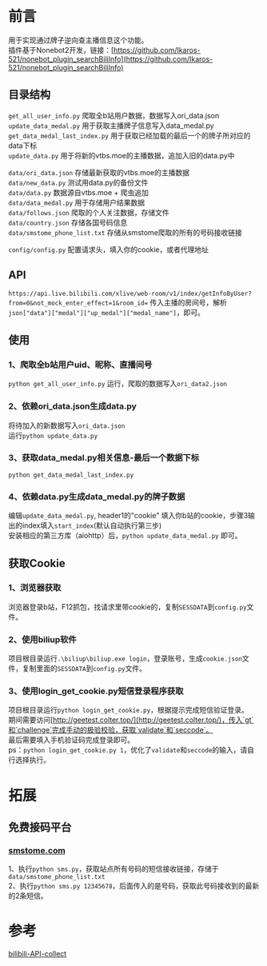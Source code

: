# 前言
用于实现通过牌子逆向查主播信息这个功能。  
插件基于Nonebot2开发，链接：[https://github.com/Ikaros-521/nonebot_plugin_searchBiliInfo](https://github.com/Ikaros-521/nonebot_plugin_searchBiliInfo)  

## 目录结构

`get_all_user_info.py` 爬取全b站用户数据，数据写入ori_data.json  
`update_data_medal.py` 用于获取主播牌子信息写入data_medal.py  
`get_data_medal_last_index.py` 用于获取已经加载的最后一个的牌子所对应的data下标  
`update_data.py` 用于将新的vtbs.moe的主播数据，追加入旧的data.py中  

`data/ori_data.json` 存储最新获取的vtbs.moe的主播数据  
`data/new_data.py` 测试用data.py的备份文件  
`data/data.py` 数据源自vtbs.moe + 爬虫追加  
`data/data_medal.py` 用于存储用户结果数据  
`data/follows.json` 爬取的个人关注数据，存储文件  
`data/country.json` 存储各国号码信息  
`data/smstome_phone_list.txt` 存储从smstome爬取的所有的号码接收链接  

`config/config.py` 配置请求头，填入你的cookie，或者代理地址  


## API

`https://api.live.bilibili.com/xlive/web-room/v1/index/getInfoByUser?from=0&not_mock_enter_effect=1&room_id=` 传入主播的房间号，解析`json["data"]["medal"]["up_medal"]["medal_name"]`，即可。  


## 使用
  
### 1、爬取全b站用户uid、昵称、直播间号
`python get_all_user_info.py` 运行，爬取的数据写入`ori_data2.json`  

### 2、依赖ori_data.json生成data.py
将待加入的新数据写入`ori_data.json`  
运行`python update_data.py`  

### 3、获取data_medal.py相关信息-最后一个数据下标
`python get_data_medal_last_index.py` 

### 4、依赖data.py生成data_medal.py的牌子数据
编辑`update_data_medal.py`, header1的"cookie" 填入你b站的cookie，步骤3输出的index填入`start_index`(默认自动执行第三步)  
安装相应的第三方库（aiohttp）后，`python update_data_medal.py` 即可。  

## 获取Cookie

### 1、浏览器获取
浏览器登录b站，F12抓包，找请求里带cookie的，复制`SESSDATA`到`config.py`文件。  

### 2、使用biliup软件
项目根目录运行`.\biliup\biliup.exe login`，登录账号，生成`cookie.json`文件，复制里面的`SESSDATA`到`config.py`文件。  

### 3、使用login_get_cookie.py短信登录程序获取
项目根目录运行`python login_get_cookie.py`，根据提示完成短信验证登录。  
期间需要访问[http://geetest.colter.top/](http://geetest.colter.top/)，传入`gt`和`challenge`完成手动的极验校验，获取`validate`和`seccode`。  
最后需要填入手机验证码完成登录即可。  
ps：`python login_get_cookie.py 1`，优化了`validate`和`seccode`的输入，请自行选择执行。  

# 拓展

## 免费接码平台

### [smstome.com](https://smstome.com) 
1、执行`python sms.py`，获取站点所有号码的短信接收链接，存储于`data/smstome_phone_list.txt`  
2、执行`python sms.py 12345678`，后面传入的是号码，获取此号码接收到的最新的2条短信。  

# 参考
[bilibili-API-collect](https://github.com/SocialSisterYi/bilibili-API-collect)  